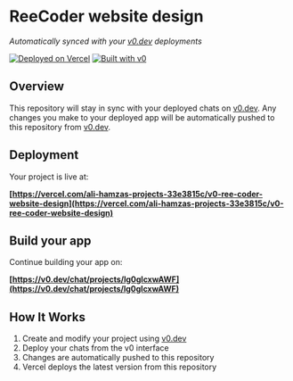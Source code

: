 # ReeCoder website design

*Automatically synced with your [v0.dev](https://v0.dev) deployments*

[![Deployed on Vercel](https://img.shields.io/badge/Deployed%20on-Vercel-black?style=for-the-badge&logo=vercel)](https://vercel.com/ali-hamzas-projects-33e3815c/v0-ree-coder-website-design)
[![Built with v0](https://img.shields.io/badge/Built%20with-v0.dev-black?style=for-the-badge)](https://v0.dev/chat/projects/lg0glcxwAWF)

## Overview

This repository will stay in sync with your deployed chats on [v0.dev](https://v0.dev).
Any changes you make to your deployed app will be automatically pushed to this repository from [v0.dev](https://v0.dev).

## Deployment

Your project is live at:

**[https://vercel.com/ali-hamzas-projects-33e3815c/v0-ree-coder-website-design](https://vercel.com/ali-hamzas-projects-33e3815c/v0-ree-coder-website-design)**

## Build your app

Continue building your app on:

**[https://v0.dev/chat/projects/lg0glcxwAWF](https://v0.dev/chat/projects/lg0glcxwAWF)**

## How It Works

1. Create and modify your project using [v0.dev](https://v0.dev)
2. Deploy your chats from the v0 interface
3. Changes are automatically pushed to this repository
4. Vercel deploys the latest version from this repository